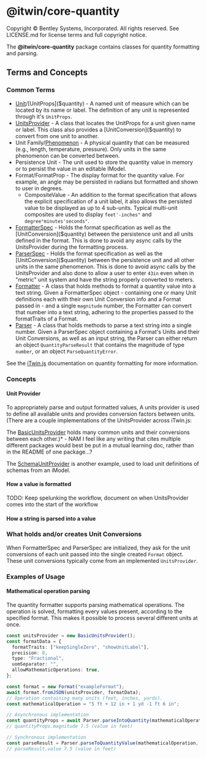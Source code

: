 # @itwin/core-quantity

Copyright © Bentley Systems, Incorporated. All rights reserved. See LICENSE.md for license terms and full copyright notice.

The __@itwin/core-quantity__ package contains classes for quantity formatting and parsing.

## Terms and Concepts

### Common Terms

- [Unit]($quantity)/[UnitProps]($quantity) - A named unit of measure which can be located by its name or label. The definition of any unit is represented through it's `UnitProps`.
- [UnitsProvider]($quantity) - A class that locates the UnitProps for a unit given name or label. This class also provides a [UnitConversion]($quantity) to convert from one unit to another.
- Unit Family/[Phenomenon]($ecschema-metadata) - A physical quantity that can be measured (e.g., length, temperature, pressure).  Only units in the same phenomenon can be converted between.
- Persistence Unit - The unit used to store the quantity value in memory or to persist the value in an editable IModel.
- Format/FormatProp - The display format for the quantity value. For example, an angle may be persisted in radians but formatted and shown to user in degrees.
  - CompositeValue - An addition to the format specification that allows the explicit specification of a unit label, it also allows the persisted value to be displayed as up to 4 sub-units. Typical multi-unit composites are used to display `feet'-inches"` and `degree°minutes'seconds"`.
- [FormatterSpec]($quantity) - Holds the format specification as well as the [UnitConversion]($quantity) between the persistence unit and all units defined in the format. This is done to avoid any async calls by the UnitsProvider during the formatting process.
- [ParserSpec]($quantity) - Holds the format specification as well as the [UnitConversion]($quantity) between the persistence unit and all other units in the same phenomenon. This is done to avoid async calls by the UnitsProvider and also done to allow a user to enter `43in` even when in "metric" unit system and have the string properly converted to meters.
- [Formatter]($quantity) - A class that holds methods to format a quantity value into a text string. Given a FormatterSpec object - containing one or many Unit definitions each with their own Unit Conversion info and a Format passed in - and a single `magnitude` number, the Formatter can convert that number into a text string, adhering to the properties passed to the formatTraits of a Format.
- [Parser]($quantity) - A class that holds methods to parse a text string into a single number. Given a ParserSpec object containing a Format's Units and their Unit Conversions, as well as an input string, the Parser can either return an object `QuantityParseResult` that contains the magnitude of type `number`, or an object `ParseQuantityError`.

See the [iTwin.js](https://www.itwinjs.org/learning/frontend/quantityformatting/#quantity-package) documentation on quantity formatting for more information.

### Concepts

#### Unit Provider
To appropriately parse and output formatted values, A units provider is used to define all available units and provides conversion factors between units. (There are a couple implementations of the UnitsProvider across iTwin.js:

The [BasicUnitsProvider]($frontend) holds many common units and their conversions between each other.)* - NAM I feel like any writing that cites multiple different packages would best be put in a mutual learning doc, rather than in the README of one package...?

The [SchemaUnitProvider]($ecschema-metadata) is another example, used to load unit definitions of schemas from an iModel.
#### How a value is formatted


TODO: Keep spelunking the workflow, document on when UnitsProvider comes into the start of the workflow

#### How a string is parsed into a value

### What holds and/or creates Unit Conversions
When FormatterSpec and ParserSpec are initialized, they ask for the unit conversions of each unit passed into the single created `Format` object. These unit conversions typically come from an implemented `UnitsProvider`.

### Examples of Usage


#### Mathematical operation parsing

The quantity formatter supports parsing mathematical operations. The operation is solved, formatting every values present, according to the specified format. This makes it possible to process several different units at once.
```Typescript
const unitsProvider = new BasicUnitsProvider();
const formatData = {
  formatTraits: ["keepSingleZero", "showUnitLabel"],
  precision: 8,
  type: "Fractional",
  uomSeparator: "",
  allowMathematicOperations: true,
};

const format = new Format("exampleFormat");
await format.fromJSON(unitsProvider, formatData);
// Operation containing many units (feet, inches, yards).
const mathematicalOperation = "5 ft + 12 in + 1 yd -1 ft 6 in";

// Asynchronous implementation
const quantityProps = await Parser.parseIntoQuantity(mathematicalOperation, format, unitsProvider);
// quantityProps.magnitude 7.5 (value in feet)

// Synchronous implementation
const parseResult = Parser.parseToQuantityValue(mathematicalOperation, format, feetConversionSpecs);
// parseResult.value 7.5 (value in feet)
```